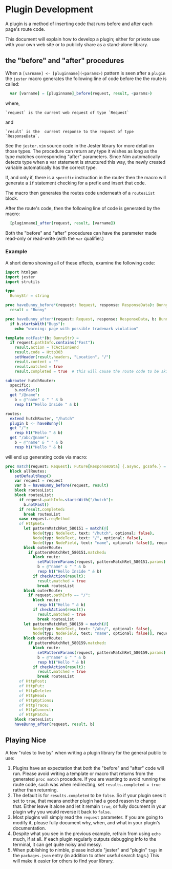 # Plugin Development

A plugin is a method of inserting code that runs before and after each
page's route code.

This document will explain how to develop a plugin; either for private
use with your own web site or to publicly share as a stand-alone library.

## the "before" and "after" procedures

When a `[varname] <- [pluginname](<params>)` pattern is seen after a `plugin`
the `jester` macro generates the following line of code before the the route
is called:

```nim
  var [varname] = [pluginname]_before(request, result, <params>)
```

where,

    `request` is the current web request of type `Request`

and

    `result` is the  current response to the request of type `ResponseData`. 

See the `jester.nim` source code in the Jester library for more detail on those
types. The procedure can return any type it wishes as long as the type matches
corresponding "after" parameters. Since Nim automatically detects type when a
var statement is structured this way, the newly created variable automatically
has the correct type.

If, and only if, there is a `specific` instruction in the router then the macro
will generate a `if` statement checking for a prefix and insert that code.

The macro then generates the routes code underneath of a `routesList` block.

After the route's code, then the following line of code is generated by the macro:

```nim
  [pluginname]_after(request, result, [varname])
```

Both the "before" and "after" procedures can have the parameter made read-only or
read-write (with the `var` qualifier.)

### Example

A short demo showing all of these effects, examine the following code:

```nim
import htmlgen
import jester
import strutils

type
  BunnyStr = string

proc haveBunny_before*(request: Request, response: ResponseData): BunnyStr =
  result = "Bunny"

proc haveBunny_after*(request: Request, response: ResponseData, b: BunnyStr) =
  if b.startsWith("Bugs"):
    echo "warning: page with possible trademark violation"

template notFast*(b: BunnyStr) =
  if request.pathInfo.contains("Fast"):
    result.action = TCActionSend
    result.code = Http303
    setHeader(result.headers, "Location", "/")
    result.content = ""
    result.matched = true
    result.completed = true  # this will cause the route code to be skipped

subrouter hutchRouter:
  specific:
    b.notFast()
  get "/@name":
    b = @"name" & " " & b
    resp h1("Hello Inside " & b)

routes:
  extend hutchRouter, "/hutch"
  plugin b <- haveBunny()
  get "/":
    resp h1("Hello " & b)
  get "/abc/@name":
    b = @"name" & " " & b
    resp h1("Hello " & b)
```

will end up generating code via macro:

```nim
proc match(request: Request): Future[ResponseData] {.async, gcsafe.} =
  block allRoutes:
    setDefaultResp()
    var request = request
    var b = haveBunny_before(request, result)
    block routesList:
    block routesList:
      if request.pathInfo.startsWith("/hutch"):
        b.notFast()
      if result.completed:
        break routesList
      case request.reqMethod
      of HttpGet:
        let patternMatchRet_580151 = match(@[
            Node(typ: NodeText, text: "/hutch", optional: false),
            Node(typ: NodeText, text: "/", optional: false),
            Node(typ: NodeField, text: "name", optional: false)], request.pathInfo)
        block outerRoute:
          if patternMatchRet_580151.matched:
            block route:
              setPatternParams(request, patternMatchRet_580151.params)
              b = @"name" & " " & b
              resp h1("Hello Inside " & b)
            if checkAction(result):
              result.matched = true
              break routesList
        block outerRoute:
          if request.pathInfo == "/":
            block route:
              resp h1("Hello " & b)
            if checkAction(result):
              result.matched = true
              break routesList
        let patternMatchRet_580159 = match(@[
            Node(typ: NodeText, text: "/abc/", optional: false),
            Node(typ: NodeField, text: "name", optional: false)], request.pathInfo)
        block outerRoute:
          if patternMatchRet_580159.matched:
            block route:
              setPatternParams(request, patternMatchRet_580159.params)
              b = @"name" & " " & b
              resp h1("Hello " & b)
            if checkAction(result):
              result.matched = true
              break routesList
      of HttpPost:
      of HttpPut:
      of HttpDelete:
      of HttpHead:
      of HttpOptions:
      of HttpTrace:
      of HttpConnect:
      of HttpPatch:
    block routesList:
    haveBunny_after(request, result, b)
```

## Playing Nice

A few "rules to live by" when writing a plugin library for the general public to use:

1. Plugins have an expectation that *both* the "before" and "after" code will run. Please
   avoid writing a template or macro that returns from the generated `proc match`
   procedure. If you are wanting to avoid running the route code, such was when
   redirecting, set `results.completed = true` rather than returning.
2. The default is for `results.completed` to be `false`. So if your plugin sees
   it set to `true`, that means another plugin had a good reason to change that.
   Either leave it alone and let it remain `true`, or fully document in your plugin why
   you would reverse it back to `false`.
3. Most plugins will simply read the `request` parameter. If you are going to
   modify it, please fully document why, when, and what in your plugin's
   documentation.
4. Despite what you see in the previous example, refrain from using `echo` much,
   if at all. If each plugin regularly outputs debugging info to the terminal, 
   it can get quite noisy and messy.
5. When publishing to nimble, please include "jester" and "plugin" `tags` in
   the `packages.json` entry (in addition to other useful search tags.) This will
   make it easier for others to find your library.
